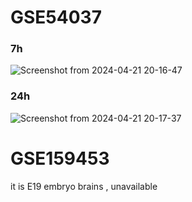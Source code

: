 # GSE54037
### 7h
![Screenshot from 2024-04-21 20-16-47](https://github.com/171909771/Singlecells/assets/41554601/d4ed829a-a30d-4d97-90d9-2b079c609f1c)

### 24h
![Screenshot from 2024-04-21 20-17-37](https://github.com/171909771/Singlecells/assets/41554601/26bec8de-2ac8-4c41-ab65-b2eaf5ded1fa)

# GSE159453
it is  E19 embryo brains , unavailable
